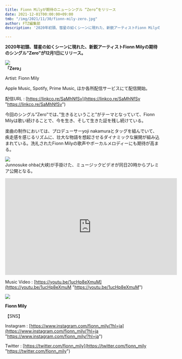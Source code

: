 ```yaml
---
title: Fionn Milyが期待のニューシングル “Zero”をリリース
date: 2021-12-01T00:00:00+09:00
tmb: "/img/2021/11/30/fionn-mily-zero.jpg"
author: FTZ編集部
description: '2020年初頭、彗星の如くシーンに現れた、新鋭アーティストFionn Milyの期待のシングル”Zero”が12月1日にリリース。 '

---
```

**2020年初頭、彗星の如くシーンに現れた、新鋭アーティストFionn Milyの期待のシングル”Zero”が12月1日にリリース。**

![](/img/2021/11/30/zero.jpg)  
**「Zero」**

Artist: Fionn Mily

Apple Music, Spotify, Prime Music, ほか各所配信サービスにて配信開始。

配信URL : [https://linkco.re/SaMhNfSv](https://linkco.re/SaMhNfSv "https://linkco.re/SaMhNfSv")

今回のシングル”Zero”では、”生きるということ”がテーマとなっていて、Fionn Milyは歌い続けることで、今を生き、そして生きた証を残し続けている。

楽曲の制作においては、プロデューサーyoji nakamuraとタッグを組んでいて、疾走感を感じるリズムに、壮大な物語を想起させるダイナミックな展開が組み込まれている。洗礼されたFionn Milyの歌声やボーカルメロディーにも期待が高まる。

![](/img/2021/11/30/zero-mv-2.png)  
Junnosuke ohba(大峡)が手掛けた、ミュージックビデオが同日20時からプレミア公開となる。
<iframe width="560" height="315" src="https://www.youtube.com/embed/1ucHp8eXmuM" title="YouTube video player" frameborder="0" allow="accelerometer; autoplay; clipboard-write; encrypted-media; gyroscope; picture-in-picture" allowfullscreen></iframe>

Music Video : [https://youtu.be/1ucHp8eXmuM](https://youtu.be/1ucHp8eXmuM "https://youtu.be/1ucHp8eXmuM")

![](/img/2021/11/30/fionn-mily-zero.jpg)

**Fionn Mily**

【SNS】

Instagram : [https://www.instagram.com/fionn_mily/?hl=ja](https://www.instagram.com/fionn_mily/?hl=ja "https://www.instagram.com/fionn_mily/?hl=ja")

Twitter : [https://twitter.com/fionn_mily](https://twitter.com/fionn_mily "https://twitter.com/fionn_mily")
